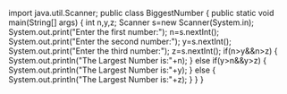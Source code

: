 import java.util.Scanner;
public class BiggestNumber
{
  public static void main(String[] args)
 {
    int n,y,z;
    Scanner s=new Scanner(System.in);
    System.out.print("Enter the first number:");
    n=s.nextInt();
    System.out.print("Enter the second number:");
    y=s.nextInt();
    System.out.print("Enter the third number:");
    z=s.nextInt();
    if(n>y&&n>z)
    {
    System.out.println("The Largest Number is:"+n);
    }
    else if(y>n&&y>z)
    {
     System.out.println("The Largest Number is:"+y);
    }
    else
    {
    System.out.println("The Largest Number is:"+z);
    }
  }
}
